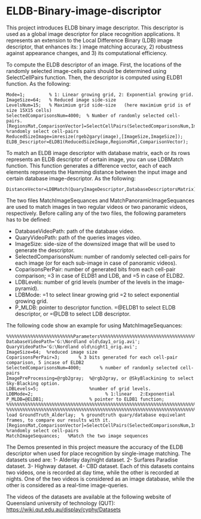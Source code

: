 # ELDB-Binary-image-discriptor
This project introduces ELDB binary image descriptor. This descriptor is used as a global image descriptor for place recognition applications. It represents an extension to the Local Difference Binary (LDB) image descriptor, that enhances its: ) image matching accuracy, 2) robustness against appearance changes, and 3) its computational efficiency.

To compute the ELDB descriptor of an image. First, the locations of the randomly selected image-cells pairs should be determined using SelectCellPairs function. Then, the descriptor is computed using ELDB1 function. As the following:


```
Mode=1;         % 1: Linear growing grid, 2: Exponential growing grid.
ImageSize=64;   % Reduced image side-size
LevelsNum=15;   % Maximium grid side-size   (here maximium grid is of size 15X15 cells)
SelectedComparisonsNum=4000;  % Number of randomly selected cell-pairs.
[RegionsMat,ComparisonVector]=SelectCellPairs(SelectedComparisonsNum,ImageSize,LevelsNum,Mode);         %randomly select cell-pairs
ReducedSizeImage=imresize(rgeb2gary(image),[ImageSize,ImageSize]);
ELDB_Descriptor=ELDB1(ReducedSizeImage,RegionsMat,ComparisonVector);
```
To match an ELDB image descriptor with database matrix, each or its rows represents an ELDB descriptor of certain image, you can use LDBMatch function. This function generates a difference vector, each of each elements represents the Hamming distance between the input image and certain database image-descriptor. As the following:

```
DistanceVector=LDBMatch(QuaryImageDescriptor,DatabaseDescriptorsMatrix);
```

The two files MatchImageSequances and MatchPanoramicImageSequances are used to match images in two regular videos or two panoramic videos, respectively. Before calling any of the two files, the following parameters has to be defined:
- DatabaseVideoPath: path of the database video.
- QuaryVideoPath: path of the queries images video.
- ImageSize:   side-size of the downsized image that will be used to generate the descriptor.
- SelectedComparisonsNum: number of randomly selected cell-pairs for each image (or for each sub-image in case of panoramic videos).
- CoparisonsPerPair: number of generated bits from each cell-pair comparison; =3 in case of ELDB1 and LDB, and =5 in case of ELDB2. 
- LDBLevels: number of grid levels (number of the levels in the image-pyramid).
- LDBMode:  =1 to select linear growing grid   =2 to select exponential growing grid.
- P_MLDB: pointer to descriptor function. =@ELDB1 to select ELDB descriptor, or =@LDB to select LDB descriptor.

The following code show an example for using MatchImageSequances:

```
%%%%%%%%%%%%%%%%%%%%%%%%%Parameters%%%%%%%%%%%%%%%%%%%%%%%%%%%%%%%%%%%%%%%%%%%%%%%%%%%%%%%%%%%%%%%%%%%%
DatabaseVideoPath='G:\Nordland old\day1_orig.avi';
QuaryVideoPath='G:\Nordland old\night1_orig.avi';
ImageSize=64;  %reduced image size
CoparisonsPerPair=3;       % 3 bits generated for each cell-pair comparison, 5 incase of ELDB2 
SelectedComparisonsNum=4000;       % number of randomly selected cell-pairs
ImagePreProcessing=@rgb2gray;  %@rgb2gray, or @SkyBlackining to select Sky-Blacking option. 
LDBLevels=5;                   %number of grid levels.
LDBMode=2;                           % 1:linear   2:Exponential 
P_MLDB=@ELDB1;                 % pointer to ELDB1 function;
%%%%%%%%%%%%%%%%%%%%%%%%%%%%%%%%%%%%%%%%%%%%%%%%%%%%%%%%%%%%%%%%%%%%%%%%%%%%%%%%%%%%%%%%%%%%%%%%%%%%%%%%
%%%%%%%%%%%%%%%%%%%%%%%%%%%%%%%%%%%%%%%%%%%%%%%%%%%%%%%%%%%%%%%%%%%%%%%%%%%%%%%%%%%%%%%%%%%%%%%%%%%%%%%%
load GroundTruth_Alderlay;  % groundtruth quary/database equivelant frames, to compare our results with it.
[RegionsMat,ComparisonVector]=SelectCellPairs(SelectedComparisonsNum,ImageSize,LDBLevels,LDBMode); %randomly select cell-pairs
MatchImageSequances;   %Match the two image sequences
```


The Demos presented in this project measure the accuracy of the ELDB descriptor when used for place recognition by single-image matching. The datasets used are: 
1- Alderlay day/night dataset.
2- Surfares Paradise dataset.
3- Highway dataset.
4- CBD dataset.
Each of this datasets contains two videos, one is recorded at day time, while the other is recorded at nights. One of the two videos is considered as an image database, while the other is considered as a real-time image-queries.

The videos of the datasets are available at the following website of Queensland university of technology (QUT):
https://wiki.qut.edu.au/display/cyphy/Datasets
